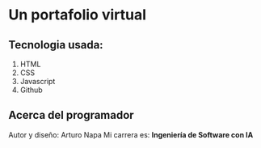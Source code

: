 # Un portafolio virtual

## Tecnologia usada:
1. HTML
2. CSS
3. Javascript
4. Github

## Acerca del programador
Autor y diseño: Arturo Napa
Mi carrera es: **Ingeniería de Software con IA**
